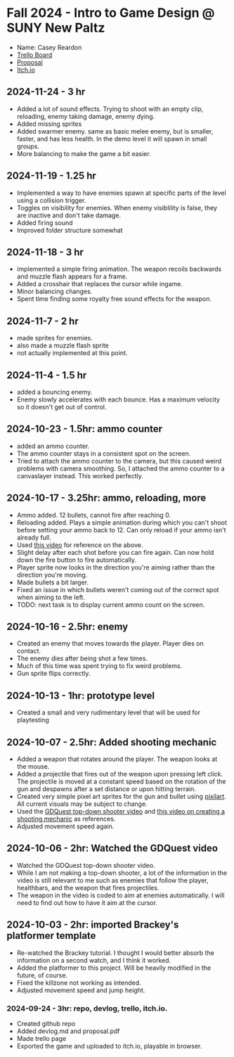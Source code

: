 # Fall 2024 - Intro to Game Design @ SUNY New Paltz
* Name: Casey Reardon
* [Trello Board](https://trello.com/b/Avqr8HAu)
* [Proposal](proposal.pdf)
* [Itch.io](https://deadname-th.itch.io/gamedev-project)

## 2024-11-24 - 3 hr
* Added a lot of sound effects. Trying to shoot with an empty clip, reloading, enemy taking damage, enemy dying.
* Added missing sprites
* Added swarmer enemy. same as basic melee enemy, but is smaller, faster, and has less health. In the demo level it will spawn in small groups.
* More balancing to make the game a bit easier.

## 2024-11-19 - 1.25 hr
* Implemented a way to have enemies spawn at specific parts of the level using a collision trigger.
* Toggles on visibility for enemies. When enemy visiblility is false, they are inactive and don't take damage. 
* Added firing sound
* Improved folder structure somewhat

## 2024-11-18 - 3 hr
* implemented a simple firing animation. The weapon recoils backwards and muzzle flash appears for a frame.
* Added a crosshair that replaces the cursor while ingame.
* Minor balancing changes.
* Spent time finding some royalty free sound effects for the weapon. 

## 2024-11-7 - 2 hr
* made sprites for enemies.
* also made a muzzle flash sprite
* not actually implemented at this point. 

## 2024-11-4 - 1.5 hr
* added a bouncing enemy.
* Enemy slowly accelerates with each bounce. Has a maximum velocity so it doesn't get out of control.

## 2024-10-23 - 1.5hr: ammo counter
* added an ammo counter.
* The ammo counter stays in a consistent spot on the screen.
* Tried to attach the ammo counter to the camera, but this caused weird problems with camera smoothing. So, I attached the ammo counter to a canvaslayer instead. This worked perfectly.

## 2024-10-17 - 3.25hr: ammo, reloading, more
* Ammo added. 12 bullets, cannot fire after reaching 0.
* Reloading added. Plays a simple animation during which you can't shoot before setting your ammo back to 12. Can only reload if your ammo isn't already full.
* Used [this video](https://www.youtube.com/watch?v=YAoueKaqhkc) for reference on the above.
* Slight delay after each shot before you can fire again. Can now hold down the fire button to fire automatically.
* Player sprite now looks in the direction you're aiming rather than the direction you're moving.
* Made bullets a bit larger.
* Fixed an issue in which bullets weren't coming out of the correct spot when aiming to the left.
* TODO: next task is to display current ammo count on the screen.

## 2024-10-16 - 2.5hr: enemy
* Created an enemy that moves towards the player. Player dies on contact. 
* The enemy dies after being shot a few times.
* Much of this time was spent trying to fix weird problems.
* Gun sprite flips correctly. 

## 2024-10-13 - 1hr: prototype level
* Created a small and very rudimentary level that will be used for playtesting

## 2024-10-07 - 2.5hr: Added shooting mechanic
* Added a weapon that rotates around the player. The weapon looks at the mouse.
* Added a projectile that fires out of the weapon upon pressing left click. The projectile is moved at a constant speed based on the rotation of the gun
 and despawns after a set distance or upon hitting terrain.
* Created very simple pixel art sprites for the gun and bullet using [pixilart](https://www.pixilart.com/draw). All current visuals may be subject to change. 
* Used the [GDQuest top-down shooter video](https://www.youtube.com/watch?v=GwCiGixlqiU&list=WL&index=84) and
 [this video on creating a shooting mechanic](https://www.youtube.com/watch?v=Aqzpx2f4X6Q) as references.
* Adjusted movement speed again.

## 2024-10-06 - 2hr: Watched the GDQuest video
* Watched the GDQuest top-down shooter video. 
* While I am not making a top-down shooter, a lot of the information in the video is still relevant to me such as enemies that follow the player, healthbars, and the weapon that fires projectiles.
* The weapon in the video is coded to aim at enemies automatically. I will need to find out how to have it aim at the cursor.

## 2024-10-03 - 2hr: imported Brackey's platformer template
* Re-watched the Brackey tutorial. I thought I would better absorb the information on a second watch, and I think it worked.
* Added the platformer to this project. Will be heavily modified in the future, of course.
* Fixed the killzone not working as intended.
* Adjusted movement speed and jump height.

### 2024-09-24 - 3hr: repo, devlog, trello, itch.io.
* Created github repo
* Added devlog.md and proposal.pdf
* Made trello page
* Exported the game and uploaded to itch.io, playable in browser.